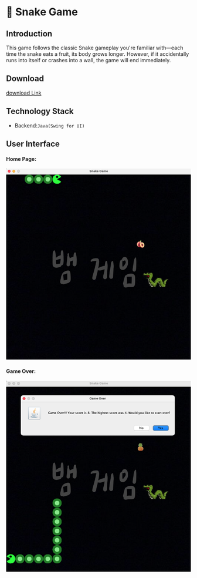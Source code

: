:snake: Snake Game
===

Introduction
---
This game follows the classic Snake gameplay you're familiar with—each time the snake eats a fruit, 
its body grows longer. However, if it accidentally runs into itself or crashes into a wall, 
the game will end immediately.

Download
---
[download Link](https://drive.google.com/file/d/1yHLjJlKnsuRGpbOCM_hurpqdVXwAP5Ku/view?usp=sharing)

Technology Stack
---

* Backend:`Java(Swing for UI)`

User Interface
---

    
#### Home Page:
![](assets/main_screen.png)

#### Game Over:
![](assets/game_over.png)





